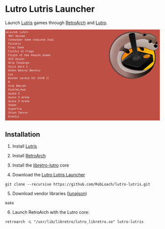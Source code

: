 # Lutro Lutris Launcher

Launch [Lutris](http://lutris.net) games through  [RetroArch](http://libretro.com) and [Lutro](http://github.com/libretro/libretro-lutro).

![Lutro Lutris Launcher Screenshot](resources/screenshot.png)

## Installation

1. Install [Lutris](https://lutris.net)

2. Install [RetroArch](http://libretro.com)

3. Install the [libretro-lutro](https://github.com/libretro/libretro-lutro) core

4. Download the [Lutro Lutris Launcher](http://github.com/RobLoach/lutro-lutris)
  ```
  git clone --recursive https://github.com/RobLoach/lutro-lutris.git
  ```

5. Download vendor libraries ([lunajson](https://github.com/grafi-tt/lunajson))
  ```
  make
  ```

6. Launch RetroArch with the Lutro core:
  ```
  retroarch -L "/usr/lib/libretro/lutro_libretro.so" lutro-lutris
  ```
